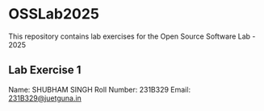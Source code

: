 # OSSLab2025
This repository contains lab exercises for the Open Source Software Lab - 2025

## Lab Exercise 1
Name: SHUBHAM SINGH
Roll Number: 231B329
Email: 231B329@juetguna.in
